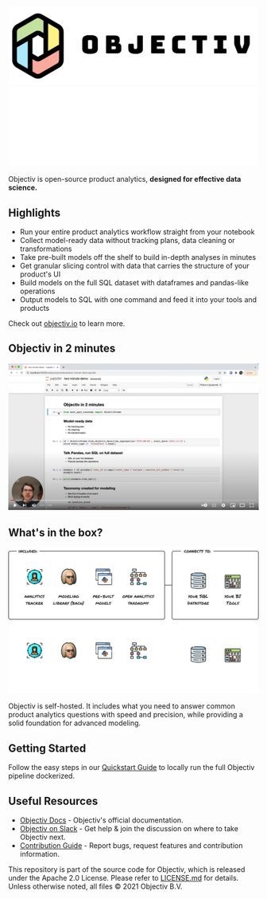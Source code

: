 ![Objectiv Logo](./assets/img/logo-objectiv-large.svg#gh-light-mode-only "Objectiv Logo")
![Objectiv Logo](./assets/img/logo-objectiv-large-dark.svg#gh-dark-mode-only "Objectiv Logo")

Objectiv is open-source product analytics, **designed for effective data science.**

## Highlights
* Run your entire product analytics workflow straight from your notebook
* Collect model-ready data without tracking plans, data cleaning or transformations
* Take pre-built models off the shelf to build in-depth analyses in minutes
* Get granular slicing control with data that carries the structure of your product's UI
* Build models on the full SQL dataset with dataframes and pandas-like operations
* Output models to SQL with one command and feed it into your tools and products

Check out [objectiv.io](https://www.objectiv.io) to learn more.

## Objectiv in 2 minutes

[![Objectiv in 2 minutes](./assets/img/objectiv-bach-2min.jpg)](https://www.youtube.com/watch?v=DxTksurp4ec "Objectiv in 2 minutes")

## What's in the box?
![Objectiv Stack](./assets/img/objectiv-stack.svg#gh-light-mode-only "Objectiv Stack")
![Objectiv Stack](./assets/img/objectiv-stack-dark.svg#gh-dark-mode-only "Objectiv Stack")

Objectiv is self-hosted. It includes what you need to answer common product analytics questions with speed and precision, while
providing a solid foundation for advanced modeling. 

## Getting Started

Follow the easy steps in our [Quickstart Guide](https://objectiv.io/docs/home/quickstart-guide) to locally run the full Objectiv pipeline dockerized.

## Useful Resources

* [Objectiv Docs](https://www.objectiv.io/docs) - Objectiv's official documentation.
* [Objectiv on Slack](https://join.slack.com/t/objectiv-io/shared_invite/zt-u6xma89w-DLDvOB7pQer5QUs5B_~5pg) - Get help & join the discussion on where to take Objectiv next.
* [Contribution Guide](https://www.objectiv.io/docs/home/the-project/contribute) - Report bugs, request features and contribution information.


This repository is part of the source code for Objectiv, which is released under the Apache 2.0 License. Please refer to [LICENSE.md](LICENSE.md) for details. Unless otherwise noted, all files © 2021 Objectiv B.V.

